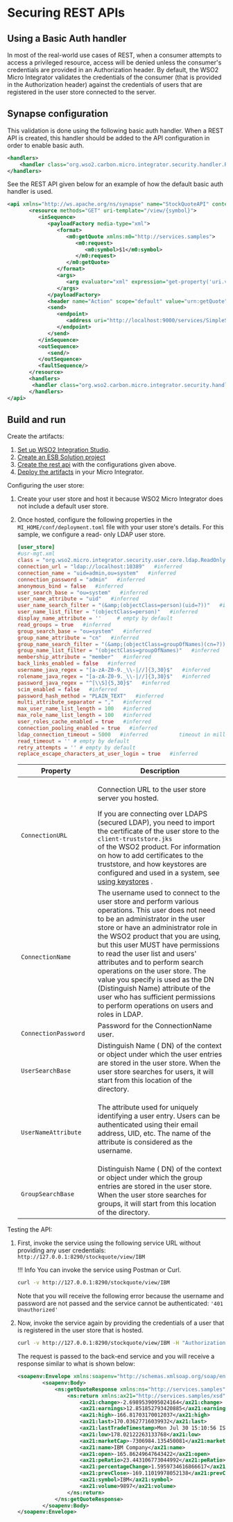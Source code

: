# Securing REST APIs

## Using a Basic Auth handler

In most of the real-world use cases of REST, when a consumer attempts to access a privileged resource, access will be denied unless the consumer's credentials are provided in an Authorization header. By default, the WSO2 Micro Integrator validates the credentials of the consumer (that is provided in the Authorization header) against the credentials of users that are registered in the user store connected to the server. 

## Synapse configuration

This validation is done using the following basic auth handler. When a REST API is created, this handler should be added to the API configuration in order to enable basic auth.

```xml
<handlers>
    <handler class="org.wso2.carbon.micro.integrator.security.handler.RESTBasicAuthHandler"/>
</handlers>
```

See the REST API given below for an example of how the default basic auth handler is used.

```xml
<api xmlns="http://ws.apache.org/ns/synapse" name="StockQuoteAPI" context="/stockquote">
       <resource methods="GET" uri-template="/view/{symbol}">
          <inSequence>
             <payloadFactory media-type="xml">
                <format>
                   <m0:getQuote xmlns:m0="http://services.samples">
                      <m0:request>
                         <m0:symbol>$1</m0:symbol>
                      </m0:request>
                   </m0:getQuote>
                </format>
                <args>
                   <arg evaluator="xml" expression="get-property('uri.var.symbol')"/>
                </args>
             </payloadFactory>
             <header name="Action" scope="default" value="urn:getQuote"/>
             <send>
                <endpoint>
                   <address uri="http://localhost:9000/services/SimpleStockQuoteService" format="soap11"/>
                </endpoint>
             </send>
          </inSequence>
          <outSequence>
             <send/>
          </outSequence>
          <faultSequence/>
       </resource>
       <handlers>
        <handler class="org.wso2.carbon.micro.integrator.security.handler.RESTBasicAuthHandler"/>
       </handlers>
</api>
```

## Build and run

Create the artifacts:

1. [Set up WSO2 Integration Studio](../../../../develop/installing-WSO2-Integration-Studio).
2. [Create an ESB Solution project](../../../../develop/creating-projects/#esb-config-project)
3. [Create the rest api](../../../../develop/creating-artifacts/creating-an-api) with the configurations given above.
4. [Deploy the artifacts](../../../../develop/deploy-and-run) in your Micro Integrator.

Configuring the user store:

1.  Create your user store and host it because WSO2 Micro Integrator does not include a default user store.
2.  Once hosted, configure the following properties in the `MI_HOME/conf/deployment.toml` file with your user store's details. For this sample, we configure a read- only LDAP user store.

    ```toml
    [user_store]
    #usr-mgt.xml
    class = "org.wso2.micro.integrator.security.user.core.ldap.ReadOnlyLDAPUserStoreManager" # inferred
    connection_url = "ldap://localhost:10389"   #inferred
    connection_name = "uid=admin,ou=system"   #inferred
    connection_password = "admin"   #inferred
    anonymous_bind = false   #inferred
    user_search_base = "ou=system"   #inferred
    user_name_attribute = "uid"   #inferred
    user_name_search_filter = "(&amp;(objectClass=person)(uid=?))"   #inferred
    user_name_list_filter = "(objectClass=person)"   #inferred
    display_name_attribute = ''     # empty by default
    read_groups = true   #inferred
    group_search_base = "ou=system"   #inferred
    group_name_attribute = "cn"   #inferred
    group_name_search_filter = "(&amp;(objectClass=groupOfNames)(cn=?))"   #inferred
    group_name_list_filter = "(objectClass=groupOfNames)"   #inferred
    membership_attribute = "member"   #inferred
    back_links_enabled = false   #inferred
    username_java_regex = "[a-zA-Z0-9._\\-|//]{3,30}$"   #inferred
    rolename_java_regex = "[a-zA-Z0-9._\\-|//]{3,30}$"   #inferred
    password_java_regex = "^[\\S]{5,30}$"   #inferred
    scim_enabled = false   #inferred
    password_hash_method = "PLAIN_TEXT"   #inferred
    multi_attribute_separator = ","   #inferred
    max_user_name_list_length = 100   #inferred
    max_role_name_list_length = 100   #inferred
    user_roles_cache_enabled = true   #inferred
    connection_pooling_enabled = true   #inferred
    ldap_connection_timeout = 5000   #inferred          timeout in milliseconds
    read_timeout = '' # empty by default
    retry_attempts = '' # empty by default
    replace_escape_characters_at_user_login = true   #inferred
    ```

    <table>
            <thead>
            <tr class="header">
            <th>Property</th>
            <th>Description</th>
            </tr>
            </thead>
            <tbody>
            <tr class="odd">
            <td><code>                    ConnectionURL                   </code></td>
            <td><p>Connection URL to the user store server you hosted.</p>
            If you are connecting over LDAPS (secured LDAP), you need to import the certificate of the user store to the <code>                     client-truststore.jks                    </code> of the WSO2 product. For information on how to add certificates to the truststore, and how keystores are configured and used in a system, see <a href="../../setup/security/creating_keystores">using keystores</a> .<br />
            </td>
            </tr>
            <tr class="even">
            <td><code>                    ConnectionName                   </code></td>
            <td>The username used to connect to the user store and perform various operations. This user does not need to be an administrator in the user store or have an administrator role in the WSO2 product that you are using, but this user MUST have permissions to read the user list and users' attributes and to perform search operations on the user store. The value you specify is used as the DN (Distinguish Name) attribute of the user who has sufficient permissions to perform operations on users and roles in LDAP.</td>
            </tr>
            <tr class="odd">
            <td><code>                    ConnectionPassword                   </code></td>
            <td>Password for the ConnectionName user.</td>
            </tr>
            <tr class="even">
            <td><code>                    UserSearchBase                   </code></td>
            <td>Distinguish Name ( DN) of the context or object under which the user entries are stored in the user store. When the user store searches for users, it will start from this location of the directory.</td>
            </tr>
            <tr class="odd">
            <td><code>                    UserNameAttribute                   </code></td>
            <td><p>The attribute used for uniquely identifying a user entry. Users can be authenticated using their email address, UID, etc. The name of the attribute is considered as the username.</p></td>
            </tr>
            <tr class="even">
            <td><code>                    GroupSearchBase                   </code></td>
            <td>Distinguish Name ( DN) of the context or object under which the group entries are stored in the user store. When the user store searches for groups, it will start from this location of the directory.</td>
            </tr>
            </tbody>
    </table>

Testing the API:

1.  First, invoke the service using the following service URL without providing any user credentials: `http://127.0.0.1:8290/stockquote/view/IBM`

    !!! Info
        You can invoke the service using Postman or Curl.
        
    ```bash
    curl -v http://127.0.0.1:8290/stockquote/view/IBM
    ```
    
    Note that you will receive the following error because the username and password are not passed and the service cannot be authenticated: `'401 Unauthorized'`

2.  Now, invoke the service again by providing the credentials of a user that is registered in the user store that is hosted.

    ```bash
    curl -v http://127.0.0.1:8290/stockquote/view/IBM -H "Authorization: Basic YWRtaW46YWRtaW4="
    ```

    The request is passed to the back-end service and you will receive a response similar to what is shown below:

    ```xml
    <soapenv:Envelope xmlns:soapenv="http://schemas.xmlsoap.org/soap/envelope/">
            <soapenv:Body>
                <ns:getQuoteResponse xmlns:ns="http://services.samples">
                    <ns:return xmlns:ax21="http://services.samples/xsd" xmlns:xsi="http://www.w3.org/2001/XMLSchema-instance" xsi:type="ax21:GetQuoteResponse">
                        <ax21:change>-2.6989539095024164</ax21:change>
                        <ax21:earnings>12.851852793420885</ax21:earnings>
                        <ax21:high>-166.81703170012037</ax21:high>
                        <ax21:last>170.03627716039932</ax21:last>
                        <ax21:lastTradeTimestamp>Mon Jul 30 15:10:56 IST 2018</ax21:lastTradeTimestamp>
                        <ax21:low>178.02122263133768</ax21:low>
                        <ax21:marketCap>-7306984.135450081</ax21:marketCap>
                        <ax21:name>IBM Company</ax21:name>
                        <ax21:open>-165.86249647643422</ax21:open>
                        <ax21:peRatio>23.443106773044992</ax21:peRatio>
                        <ax21:percentageChange>1.5959734616866617</ax21:percentageChange>
                        <ax21:prevClose>-169.11019978052138</ax21:prevClose>
                        <ax21:symbol>IBM</ax21:symbol>
                        <ax21:volume>9897</ax21:volume>
                    </ns:return>
                </ns:getQuoteResponse>
            </soapenv:Body>
    </soapenv:Envelope>
    ```
